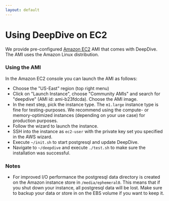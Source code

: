 ```yaml
---
layout: default
---
```


# Using DeepDive on EC2

We provide pre-configured [Amazon EC2](http://aws.amazon.com/ec2/) AMI that comes with DeepDive. The AMI uses the Amazon Linux distribution.

### Using the AMI

In the Amazon EC2 console you can launch the AMI as follows:

- Choose the "US-East" region (top right menu)
- Click on "Launch Instance", choose "Community AMIs" and search for "deepdive" (AMI id: ami-b23fdcda). Choose the AMI image.
- In the next step, pick the instance type. The `m1.large` instance type is fine for testing-purposes. We recommend using the compute- or memory-optimized instances (depending on your use case) for production purposes.
- Follow the wizard to launch the instance.
- SSH into the instance as `ec2-user` with the private key set you specified in the AWS wizard.
- Execute `~/init.sh` to start postgresql and update DeepDive.
- Navigate to `~/deepdive` and execute `./test.sh` to make sure the installation was successful.


### Notes

- For improved I/O performance the postgresql data directory is created on the Amazon instance store in `/media/ephemeral0`. This means that if you shut down your instance, all postgresql data will be lost. Make sure to backup your data or store in on the EBS volume if you want to keep it.
